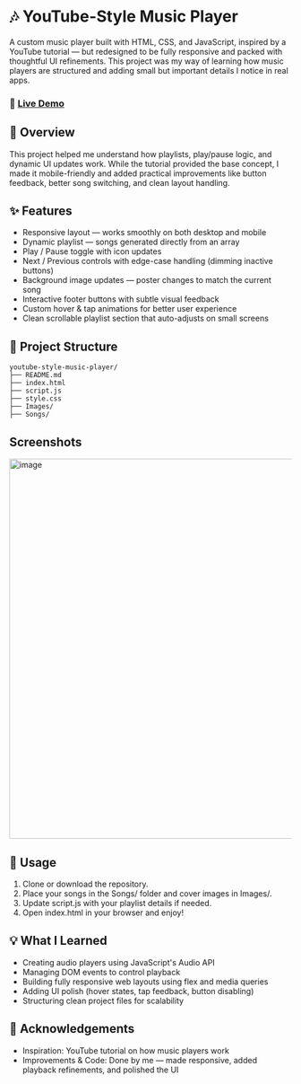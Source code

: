 # 🎶 YouTube-Style Music Player

A custom music player built with HTML, CSS, and JavaScript, inspired by a YouTube tutorial — but redesigned to be fully responsive and packed with thoughtful UI refinements. This project was my way of learning how music players are structured and adding small but important details I notice in real apps.
### 🔗 [Live Demo](https://youtube-style-music-player.onrender.com/) 

## 🌟 Overview
This project helped me understand how playlists, play/pause logic, and dynamic UI updates work. While the tutorial provided the base concept, I made it mobile-friendly and added practical improvements like button feedback, better song switching, and clean layout handling.

## ✨ Features
- Responsive layout — works smoothly on both desktop and mobile
- Dynamic playlist — songs generated directly from an array
- Play / Pause toggle with icon updates
- Next / Previous controls with edge-case handling (dimming inactive buttons)
- Background image updates — poster changes to match the current song
- Interactive footer buttons with subtle visual feedback
- Custom hover & tap animations for better user experience
- Clean scrollable playlist section that auto-adjusts on small screens

## 📂 Project Structure
```
youtube-style-music-player/
├── README.md  
├── index.html  
├── script.js  
├── style.css  
├── Images/  
├── Songs/
```
## Screenshots
<img width="1366" height="677" alt="image" src="https://github.com/user-attachments/assets/3d12a92f-17ab-4883-8aab-467e1af28a60" />

## 🚀 Usage
1. Clone or download the repository.
2. Place your songs in the Songs/ folder and cover images in Images/.
3. Update script.js with your playlist details if needed.
4. Open index.html in your browser and enjoy!

## 💡 What I Learned
- Creating audio players using JavaScript's Audio API
- Managing DOM events to control playback
- Building fully responsive web layouts using flex and media queries
- Adding UI polish (hover states, tap feedback, button disabling)
- Structuring clean project files for scalability

## 🙌 Acknowledgements
- Inspiration: YouTube tutorial on how music players work
- Improvements & Code: Done by me — made responsive, added playback refinements, and polished the UI
